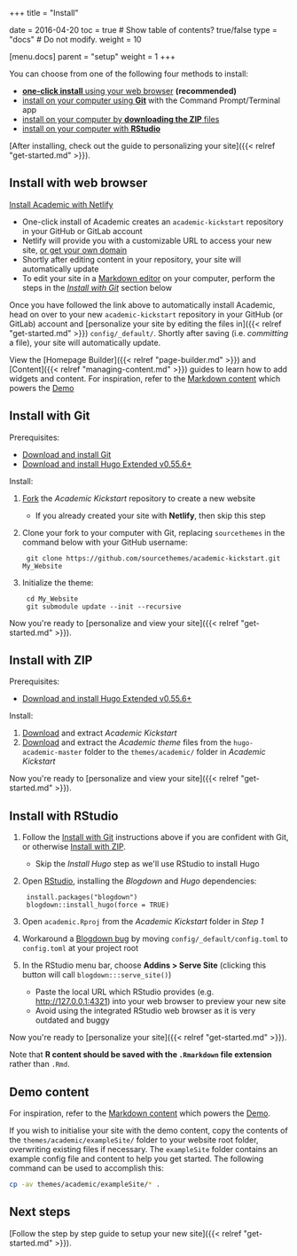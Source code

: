 +++
title = "Install"

date = 2016-04-20
toc = true  # Show table of contents? true/false
type = "docs"  # Do not modify.
weight = 10

[menu.docs]
  parent = "setup"
  weight = 1
+++

You can choose from one of the following four methods to install:

* [**one-click install** using your web browser](#install-with-web-browser) **(recommended)**
* [install on your computer using **Git**](#install-with-git) with the Command Prompt/Terminal app
* [install on your computer by **downloading the ZIP** files](#install-with-zip)
* [install on your computer with **RStudio**](#install-with-rstudio)

[After installing, check out the guide to personalizing your site]({{< relref "get-started.md" >}}).

## Install with web browser

[Install Academic with Netlify](https://app.netlify.com/start/deploy?repository=https://github.com/sourcethemes/academic-kickstart)

  * One-click install of Academic creates an `academic-kickstart` repository in your GitHub or GitLab account
  * Netlify will provide you with a customizable URL to access your new site, [or get your own domain](https://sourcethemes.com/academic/docs/domain/)
  * Shortly after editing content in your repository, your site will automatically update
  * To edit your site in a [Markdown editor](https://www.typora.io) on your computer, perform the steps in the [*Install with Git*](#install-with-git) section below

Once you have followed the link above to automatically install Academic, head on over to your new `academic-kickstart` repository in your GitHub (or GitLab) account and [personalize your site by editing the files in]({{< relref "get-started.md" >}}) `config/_default/`. Shortly after saving (i.e. *committing* a file), your site will automatically update.
   
View the [Homepage Builder]({{< relref "page-builder.md" >}}) and [Content]({{< relref "managing-content.md" >}}) guides to learn how to add widgets and content. For inspiration, refer to the [Markdown content](https://github.com/gcushen/hugo-academic/tree/master/exampleSite) which powers the [Demo](https://academic-demo.netlify.com/)

## Install with Git

Prerequisites:

* [Download and install Git](https://git-scm.com/downloads)
* [Download and install Hugo Extended v0.55.6+](https://gohugo.io/getting-started/installing/#quick-install)

Install:

1. [Fork](https://github.com/sourcethemes/academic-kickstart#fork-destination-box) the *Academic Kickstart* repository to create a new website
   * If you already created your site with **Netlify**, then skip this step
2. Clone your fork to your computer with Git, replacing `sourcethemes` in the command below with your GitHub username:

        git clone https://github.com/sourcethemes/academic-kickstart.git My_Website

3. Initialize the theme:

        cd My_Website
        git submodule update --init --recursive

Now you're ready to [personalize and view your site]({{< relref "get-started.md" >}}).

## Install with ZIP

Prerequisites:

* [Download and install Hugo Extended v0.55.6+](https://gohugo.io/getting-started/installing/#quick-install)

Install:

1. [Download](https://github.com/sourcethemes/academic-kickstart/archive/master.zip) and extract *Academic Kickstart*
2. [Download](https://github.com/gcushen/hugo-academic/archive/master.zip) and extract the *Academic theme* files from the `hugo-academic-master` folder to the `themes/academic/` folder in *Academic Kickstart*

Now you're ready to [personalize and view your site]({{< relref "get-started.md" >}}).

## Install with RStudio

1. Follow the [Install with Git](#install-with-git) instructions above if you are confident with Git, or otherwise [Install with ZIP](#install-with-zip).
   - Skip the *Install Hugo* step as we'll use RStudio to install Hugo
2. Open [RStudio](https://www.rstudio.com/products/rstudio/), installing the *Blogdown* and *Hugo* dependencies:

        install.packages("blogdown")
        blogdown::install_hugo(force = TRUE)

3. Open `academic.Rproj` from the *Academic Kickstart* folder in *Step 1*

4. Workaround a [Blogdown bug](https://github.com/rstudio/blogdown/issues/359) by moving `config/_default/config.toml` to `config.toml` at your project root

5. In the RStudio menu bar, choose **Addins > Serve Site** (clicking this button will call `blogdown:::serve_site()`)
   - Paste the local URL which RStudio provides (e.g. http://127.0.0.1:4321) into your web browser to preview your new site
   - Avoid using the integrated RStudio web browser as it is very outdated and buggy

Now you're ready to [personalize your site]({{< relref "get-started.md" >}}).

Note that **R content should be saved with the `.Rmarkdown` file extension** rather than `.Rmd`.

## Demo content

For inspiration, refer to the [Markdown content](https://github.com/gcushen/hugo-academic/tree/master/exampleSite) which powers the [Demo](https://academic-demo.netlify.com/).

If you wish to initialise your site with the demo content, copy the contents of the `themes/academic/exampleSite/` folder to your website root folder, overwriting existing files if necessary. The `exampleSite` folder contains an example config file and content to help you get started. The following command can be used to accomplish this:

```bash
cp -av themes/academic/exampleSite/* .
```

## Next steps

[Follow the step by step guide to setup your new site]({{< relref "get-started.md" >}}).
